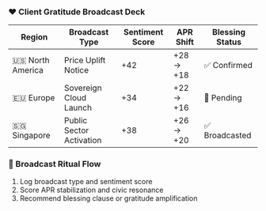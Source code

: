 ### ❤️ Client Gratitude Broadcast Deck

| Region         | Broadcast Type     | Sentiment Score | APR Shift | Blessing Status |
|----------------|---------------------|------------------|------------|------------------|
| 🇺🇸 North America | Price Uplift Notice | +42              | +28 → +18   | ✅ Confirmed  
| 🇪🇺 Europe         | Sovereign Cloud Launch | +34              | +22 → +16   | 🔄 Pending  
| 🇸🇬 Singapore     | Public Sector Activation | +38              | +26 → +20   | ✅ Broadcasted  

### 🔄 Broadcast Ritual Flow
1. Log broadcast type and sentiment score  
2. Score APR stabilization and civic resonance  
3. Recommend blessing clause or gratitude amplification
